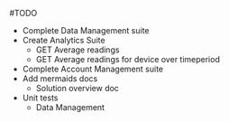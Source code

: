 #TODO
- Complete Data Management suite
- Create Analytics Suite
  - GET Average readings
  - GET Average readings for device over timeperiod
- Complete Account Management suite
- Add mermaids docs
  - Solution overview doc
- Unit tests
  - Data Management
